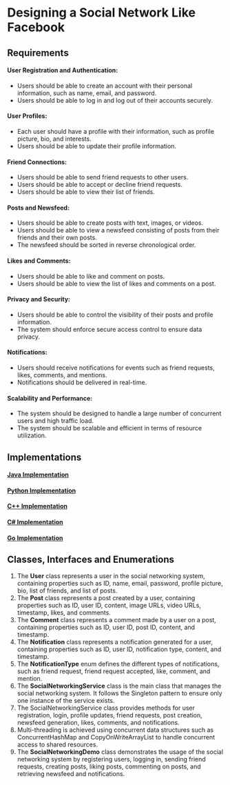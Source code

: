 # Designing a Social Network Like Facebook

## Requirements
#### User Registration and Authentication:
- Users should be able to create an account with their personal information, such as name, email, and password.
- Users should be able to log in and log out of their accounts securely.
#### User Profiles:
- Each user should have a profile with their information, such as profile picture, bio, and interests.
- Users should be able to update their profile information.
#### Friend Connections:
- Users should be able to send friend requests to other users.
- Users should be able to accept or decline friend requests.
- Users should be able to view their list of friends.
#### Posts and Newsfeed:
- Users should be able to create posts with text, images, or videos.
- Users should be able to view a newsfeed consisting of posts from their friends and their own posts.
- The newsfeed should be sorted in reverse chronological order.
#### Likes and Comments:
- Users should be able to like and comment on posts.
- Users should be able to view the list of likes and comments on a post.
#### Privacy and Security:
- Users should be able to control the visibility of their posts and profile information.
- The system should enforce secure access control to ensure data privacy.
#### Notifications:
- Users should receive notifications for events such as friend requests, likes, comments, and mentions.
- Notifications should be delivered in real-time.
#### Scalability and Performance:
- The system should be designed to handle a large number of concurrent users and high traffic load.
- The system should be scalable and efficient in terms of resource utilization.

## Implementations
#### [Java Implementation](../solutions/java/src/socialnetworkingservice/)
#### [Python Implementation](../solutions/python/socialnetworkingservice/)
#### [C++ Implementation](../solutions/cpp/socialnetworkingservice/)
#### [C# Implementation](../solutions/csharp/socialnetworkingservice/)
#### [Go Implementation](../solutions/golang/socialnetworkingservice/)

## Classes, Interfaces and Enumerations
1. The **User** class represents a user in the social networking system, containing properties such as ID, name, email, password, profile picture, bio, list of friends, and list of posts.
2. The **Post** class represents a post created by a user, containing properties such as ID, user ID, content, image URLs, video URLs, timestamp, likes, and comments.
3. The **Comment** class represents a comment made by a user on a post, containing properties such as ID, user ID, post ID, content, and timestamp.
4. The **Notification** class represents a notification generated for a user, containing properties such as ID, user ID, notification type, content, and timestamp.
5. The **NotificationType** enum defines the different types of notifications, such as friend request, friend request accepted, like, comment, and mention.
6. The **SocialNetworkingService** class is the main class that manages the social networking system. It follows the Singleton pattern to ensure only one instance of the service exists.
7. The SocialNetworkingService class provides methods for user registration, login, profile updates, friend requests, post creation, newsfeed generation, likes, comments, and notifications.
8. Multi-threading is achieved using concurrent data structures such as ConcurrentHashMap and CopyOnWriteArrayList to handle concurrent access to shared resources.
9. The **SocialNetworkingDemo** class demonstrates the usage of the social networking system by registering users, logging in, sending friend requests, creating posts, liking posts, commenting on posts, and retrieving newsfeed and notifications.